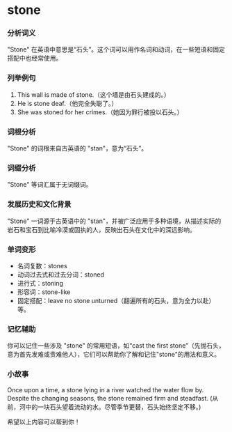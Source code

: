 # stone

### 分析词义

  

"Stone" 在英语中意思是“石头”。这个词可以用作名词和动词，在一些短语和固定搭配中也经常使用。

  

### 列举例句

  

1.  This wall is made of stone.（这个墙是由石头建成的。）
2.  He is stone deaf.（他完全失聪了。）
3.  She was stoned for her crimes.（她因为罪行被投以石头。）

  

### 词根分析

  

"Stone" 的词根来自古英语的 "stan"，意为“石头”。

  

### 词缀分析

  

"Stone" 等词汇属于无词缀词。

  

### 发展历史和文化背景

  

"Stone" 一词源于古英语中的 "stan"，并被广泛应用于多种语境，从描述实际的岩石和宝石到比喻冷漠或固执的人，反映出石头在文化中的深远影响。

  

### 单词变形

  

*   名词复数：stones
*   动词过去式和过去分词：stoned
*   进行式：stoning
*   形容词：stone-like
*   固定搭配：leave no stone unturned（翻遍所有的石头，意为全力以赴）等。

  

### 记忆辅助

  

你可以记住一些涉及 "stone" 的常用短语，如“cast the first stone”（先抛石头，意为首先发难或责难他人），它们可以帮助你了解和记住"stone"的用法和意义。

  

### 小故事

  

Once upon a time, a stone lying in a river watched the water flow by. Despite the changing seasons, the stone remained firm and steadfast. (从前，河中的一块石头望着流动的水。尽管季节更替，石头始终坚定不移。)

  

希望以上内容可以帮到你！
